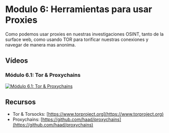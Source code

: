 # Modulo 6: Herramientas para usar Proxies

Como podemos usar proxies en nuestras investigaciones OSINT, tanto de la surface web, como usando TOR para torificar nuestras conexiones y navegar de manera mas anonima.

## Vídeos

### Módulo 6.1: Tor & Proxychains

[![Módulo 6.1: Tor & Proxychains](https://img.youtube.com/vi/HU0MBnqH5H8/0.jpg)](https://www.youtube.com/watch?v=HU0MBnqH5H8)

## Recursos

- Tor & Torsocks: [https://www.torproject.org](https://www.torproject.org)
- Proxychains: [https://github.com/haad/proxychains](https://github.com/haad/proxychains)
